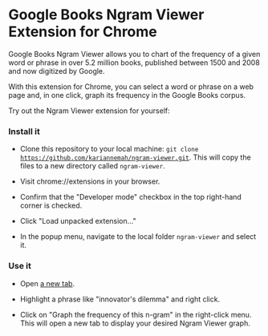 Google Books Ngram Viewer Extension for Chrome
=====

Google Books Ngram Viewer allows you to chart of the frequency of a given word or phrase in over 5.2 million books, published between 1500 and 2008 and now digitized by Google.

With this extension for Chrome, you can select a word or phrase on a web page and, in one click, graph its frequency in the Google Books corpus.

Try out the Ngram Viewer extension for yourself:

### Install it

* Clone this repository to your local machine: <code>git clone https://github.com/kariannemah/ngram-viewer.git</code>. This will copy the files to a new directory called <code>ngram-viewer</code>.

* Visit chrome://extensions in your browser.

* Confirm that the "Developer mode" checkbox in the top right-hand corner is checked.

* Click "Load unpacked extension…"

* In the popup menu, navigate to the local folder <code>ngram-viewer</code> and select it.

### Use it

* Open [a new tab](http://www.newyorker.com/magazine/2014/06/23/the-disruption-machine).

* Highlight a phrase like "innovator's dilemma" and right click.

* Click on "Graph the frequency of this n-gram" in the right-click menu. This will open a new tab to display your desired Ngram Viewer graph.
